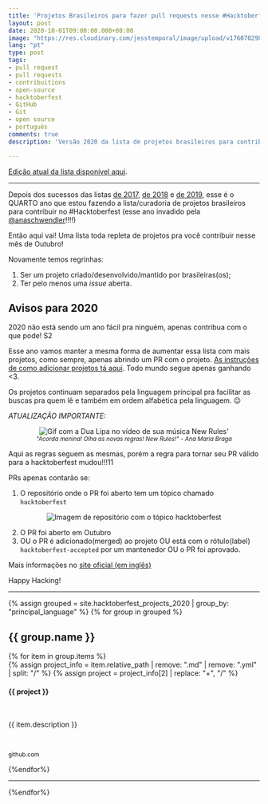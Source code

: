```yaml
---
title: 'Projetos Brasileiros para fazer pull requests nesse #Hacktoberfest 2020'
layout: post
date: 2020-10-01T09:00:00.000+00:00
image: "https://res.cloudinary.com/jesstemporal/image/upload/v1760702982/covers/opensource_p4btht.png"
lang: "pt"
type: post
tags:
- pull request
- pull requests
- contribuitions
- open-source
- hacktoberfest
- GitHub
- Git
- open source
- português
comments: true
description: 'Versão 2020 da lista de projetos brasileiros para contribuir no #Hacktoberfest'

---
```


[Edição atual da lista disponível aqui](https://jtemporal.com/projetos-br-hacktoberfest-2025/).

---

Depois dos sucessos das listas [de 2017](https://medium.com/nossa-coletividad/projetos-brasileiros-para-fazer-pull-requests-nesse-hacktoberfest-4dc9b9b576c0), [de 2018](https://medium.com/@jessicatemporal/projetos-brasileiros-para-contribuir-nesse-hacktoberfest-vers%C3%A3o-2018-4925959b9411) e [de 2019](https://jtemporal.com/projetos-brasileiros-para-fazer-pull-requests-nesse-hacktoberfest-o-retorno/), esse é o QUARTO ano que estou fazendo a lista/curadoria de projetos brasileiros para contribuir no #Hacktoberfest (esse ano invadido pela [@anaschwendler](https://twitter.com/anaschwendler)!!!!)

Então aqui vai! Uma lista toda repleta de projetos pra você contribuir nesse mês de Outubro!

Novamente temos regrinhas:

1. Ser um projeto criado/desenvolvido/mantido por brasileiras(os);
2. Ter pelo menos uma _issue_ aberta.

## Avisos para 2020

2020 não está sendo um ano fácil pra ninguém, apenas contribua com o que pode! S2

Esse ano vamos manter a mesma forma de aumentar essa lista com mais projetos, como sempre, apenas abrindo um PR com o projeto. [As instruções de como adicionar projetos tá aqui](https://jtemporal.com/adicionando-um-novo-projeto-na-lista-da-hacktoberfest-2019/). Todo mundo segue apenas ganhando <3.

Os projetos continuam separados pela linguagem principal pra facilitar as buscas pra quem lê e também em ordem alfabética pela linguagem. 😉

_ATUALIZAÇÃO IMPORTANTE:_

<center>
<img src="https://media.giphy.com/media/26CaM3Ei5kTjWLg9a/giphy.gif" alt="Gif com a Dua Lipa no vídeo de sua música New Rules'"/>
<br>
<small><i>"Acorda menina! Olha as novas regras! New Rules!" - Ana Maria Braga</i></small>
</center>

Aqui as regras seguem as mesmas, porém a regra para tornar seu PR válido para a hacktoberfest mudou!!!11

PRs apenas contarão se:

1. O repositório onde o PR foi aberto tem um tópico chamado `hacktoberfest`

<center>
<img src="https://user-images.githubusercontent.com/4131432/94991921-abbd5280-0586-11eb-98a7-5e0c976aeebf.png" alt="Imagem de repositório com o tópico hacktoberfest"/>
<br>
</center>

2. O PR foi aberto em Outubro
3. OU o PR é adicionado(merged) ao projeto OU está com o rótulo(label) `hacktoberfest-accepted` por um mantenedor OU o PR foi aprovado.

Mais informações no [site oficial (em inglês)](https://hacktoberfest.digitalocean.com/hacktoberfest-update)

Happy Hacking!

---

{% assign grouped = site.hacktoberfest_projects_2020 | group_by: "principal_language" %}
{% for group in grouped %}
<h2> {{ group.name }} </h2>
{% for item in group.items %}
<div class="github-project-share">
<a style="text-decoration: none;" href="{{ item.repo }}">
{% assign project_info = item.relative_path |  remove: ".md" | remove: ".yml" | split: "/"  %}
{% assign project = project_info[2] | replace: "+", "/" %}
<div class="github-project-share-card ">
<img src="{{ item.image }}" alt="" />
<h4>{{ project }}</h4>
<br/>
<p>{{ item.description }}</p><br>
<p><small>github.com</small></p>
</div>
</a>
</div>
{%endfor%}

---

{%endfor%}
